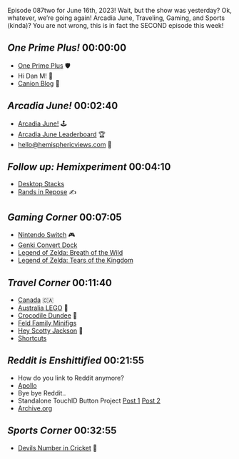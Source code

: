 Episode 087two for June 16th, 2023! Wait, but the show was yesterday? Ok, whatever, we’re going again!  Arcadia June, Traveling, Gaming, and Sports (kinda)? You are not wrong, this is in fact the SECOND episode this week!


## _One Prime Plus!_ 00:00:00
- [One Prime Plus](https://oneprimeplus.com) 🛡️
- Hi Dan M! 👋
- [Canion Blog](https://canion.blog/) 🦺
## _Arcadia June!_ 00:02:40
- [Arcadia June!](https://social.lol/@hemisphericviews/110466957520818318) 🕹️
- [Arcadia June Leaderboard](https://www.craft.do/s/rgoZuXAS5ZeOxZ) 🏆
- [hello@hemisphericviews.com](mailto:hello@hemisphericviews.com) 📧
## _Follow up: Hemixperiment_ 00:04:10
- [Desktop Stacks](https://support.apple.com/guide/mac-help/organize-your-desktop-mh35846/mac)
- [Rands in Repose](https://randsinrepose.com/) ✍️
## _Gaming Corner_ 00:07:05
- [Nintendo Switch](https://www.nintendo.com/switch/) 🎮
- [Genki Convert Dock](https://www.genkithings.com/products/covert-dock)
- [Legend of Zelda: Breath of the Wild](https://en.wikipedia.org/wiki/The_Legend_of_Zelda%3A_Breath_of_the_Wild)
- [Legend of Zelda: Tears of the Kingdom](https://en.wikipedia.org/wiki/The_Legend_of_Zelda:_Tears_of_the_Kingdom)
## _Travel Corner_ 00:11:40
- [Canada](https://www.canada.ca/en.html) 🇨🇦
- [Australia LEGO](https://www.lego.com/en-au/product/australia-postcard-40651) 🧱
- [Crocodile Dundee](https://en.wikipedia.org/wiki/Crocodile_Dundee) 🐊
- [Feld Family Minifigs](https://flickr.com/photos/andrewcanion/52959217136/)
- [Hey Scotty Jackson](https://heyscottyj.com/) 👋
- [Shortcuts](https://support.apple.com/guide/shortcuts/welcome/ios)
## _Reddit is Enshittified_ 00:21:55
- How do you link to Reddit anymore?
- [Apollo](https://apolloapp.io/)
- Bye bye Reddit..
- Standalone TouchID Button Project [Post 1](https://grepjason.sh/2022/standalone-touch-id-part-1) [Post 2](https://grepjason.sh/2022/standalone-touch-id-part-2)
- [Archive.org](https://archive.org) 
## _Sports Corner_ 00:32:55
- [Devils Number in Cricket](https://en.wikipedia.org/wiki/Nelson_%28cricket%29) 👿
